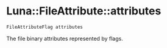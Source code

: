 # Luna::FileAttribute::attributes

```c++
FileAttributeFlag attributes
```

The file binary attributes represented by flags. 

